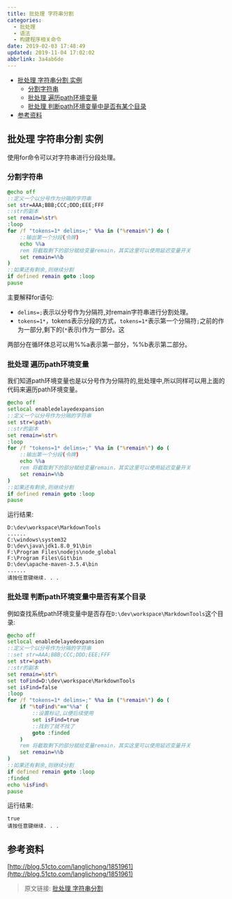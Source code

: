 ```yaml
---
title: 批处理 字符串分割
categories: 
  - 批处理
  - 语法
  - 构建程序相关命令
date: 2019-02-03 17:48:49
updated: 2019-11-04 17:02:02
abbrlink: 3a4ab6de
---
```

- [批处理 字符串分割 实例](/blog/3a4ab6de/#批处理-字符串分割-实例)
    - [分割字符串](/blog/3a4ab6de/#分割字符串)
    - [批处理  遍历path环境变量](/blog/3a4ab6de/#批处理-遍历path环境变量)
    - [批处理 判断path环境变量中是否有某个目录](/blog/3a4ab6de/#批处理-判断path环境变量中是否有某个目录)
- [参考资料](/blog/3a4ab6de/#参考资料)

<!--more-->
<script src="https://cdn.bootcss.com/jquery/3.4.0/jquery.slim.min.js"></script>
<script>$(document).ready(function () {$(".post-body > ul:nth-child(1)").hide();});</script>

<!--end-->
## 批处理 字符串分割 实例 ##
使用for命令可以对字符串进行分段处理。
### 分割字符串 ###
```bat
@echo off
::定义一个以分号作为分隔的字符串
set str=AAA;BBB;CCC;DDD;EEE;FFF
::str的副本
set remain=%str%
:loop
for /f "tokens=1* delims=;" %%a in ("%remain%") do (
	::输出第一个分段(令牌)
	echo %%a
	rem 将截取剩下的部分赋给变量remain，其实这里可以使用延迟变量开关
	set remain=%%b
)
::如果还有剩余,则继续分割
if defined remain goto :loop
pause
```
主要解释for语句:
- `delims=;`表示以分号作为分隔符,对remain字符串进行分割处理。
- `tokens=1*`，tokens表示分段的方式，`tokens=1*`表示第一个分隔符`;`之前的作为一部分,剩下的(`*`表示)作为一部分。这

两部分在循环体总可以用%%a表示第一部分，%%b表示第二部分。
### 批处理  遍历path环境变量 ###
我们知道path环境变量也是以分号作为分隔符的,批处理中,所以同样可以用上面的代码来遍历path环境变量。
```bat
@echo off
setlocal enabledelayedexpansion 
::定义一个以分号作为分隔的字符串
set str=%path%
::str的副本
set remain=%str%
:loop
for /f "tokens=1* delims=;" %%a in ("%remain%") do (
	::输出第一个分段(令牌)
	echo %%a
	rem 将截取剩下的部分赋给变量remain，其实这里可以使用延迟变量开关
	set remain=%%b
)
::如果还有剩余,则继续分割
if defined remain goto :loop
pause
```
运行结果:
```
D:\dev\workspace\MarkdownTools
......
C:\windows\system32
D:\dev\java\jdk1.8.0_91\bin
F:\Program Files\nodejs\node_global
F:\Program Files\Git\bin
D:\dev\apache-maven-3.5.4\bin
......
请按任意键继续. . .
```
### 批处理 判断path环境变量中是否有某个目录 ###
例如查找系统path环境变量中是否存在`D:\dev\workspace\MarkdownTools`这个目录:
```bat
@echo off
setlocal enabledelayedexpansion 
::定义一个以分号作为分隔的字符串
::set str=AAA;BBB;CCC;DDD;EEE;FFF
set str=%path%
::str的副本
set remain=%str%
set toFind=D:\dev\workspace\MarkdownTools
set isFind=false
:loop
for /f "tokens=1* delims=;" %%a in ("%remain%") do (
	if "%toFind%"=="%%a" (
		::设置标记,以便后续使用
		set isFind=true
		::找到了就不找了
		goto :finded
	)
	rem 将截取剩下的部分赋给变量remain，其实这里可以使用延迟变量开关
	set remain=%%b
)
::如果还有剩余,则继续分割
if defined remain goto :loop
:finded
echo %isFind%
pause
```
运行结果:
```
true
请按任意键继续. . .
```

## 参考资料 ##
[http://blog.51cto.com/langlichong/1851961](http://blog.51cto.com/langlichong/1851961)

>原文链接: [批处理 字符串分割](https://lanlan2017.github.io/blog/3a4ab6de/)
